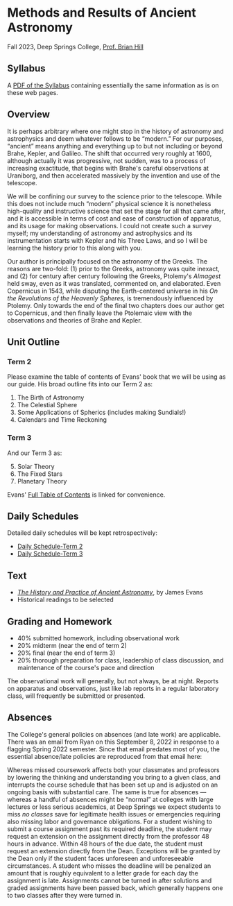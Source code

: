 # Methods and Results of Ancient Astronomy

Fall 2023, Deep Springs College, [Prof. Brian Hill](https://brianhill.github.io)

## Syllabus

A [PDF of the Syllabus](./AncientAstronomySyllabus.pdf) containing essentially the same information as is on these web pages.

## Overview

It is perhaps arbitrary where one might stop in the history of astronomy and astrophysics and deem whatever follows to be &ldquo;modern.&rdquo; For our purposes, &ldquo;ancient&rdquo; means anything and everything up to but not including or beyond Brahe, Kepler, and Galileo. The shift that occurred very roughly at 1600, although actually it was progressive, not sudden, was to a process of increasing exactitude, that begins with Brahe's careful observations at Uraniborg, and then accelerated massively by the invention and use of the telescope.

We will be confining our survey to the science prior to the telescope. While this does not include much &ldquo;modern&rdquo; physical science it is nonetheless high-quality and instructive science that set the stage for all that came after, and it is accessible in terms of cost and ease of construction of apparatus, and its usage for making observations. I could not create such a survey myself; my understanding of astronomy and astrophysics and its instrumentation starts with Kepler and his Three Laws, and so I will be learning the history prior to this along with you.

Our author is principally focused on the astronomy of the Greeks. The reasons are two-fold: (1) prior to the Greeks, astronomy was quite inexact, and (2) for century after century following the Greeks, Ptolemy's *Almagest* held sway, even as it was translated, commented on, and elaborated. Even Copernicus in 1543, while disputing the Earth-centered universe in his *On the Revolutions of the Heavenly Spheres,* is tremendously influenced by Ptolemy. Only towards the end of the final two chapters does our author get to Copernicus, and then finally leave the Ptolemaic view with the observations and theories of Brahe and Kepler.

## Unit Outline

### Term 2

Please examine the table of contents of Evans' book that we will be using as our guide. His broad outline fits into our Term 2 as:

1. The Birth of Astronomy
2. The Celestial Sphere
3. Some Applications of Spherics (includes making Sundials!)
4. Calendars and Time Reckoning

### Term 3

And our Term 3 as:

5. Solar Theory
6. The Fixed Stars
7. Planetary Theory

Evans' [Full Table of Contents](./AncientAstronomyFullTableOfContents-JamesEvans.pdf) is linked for convenience.

## Daily Schedules

Detailed daily schedules will be kept retrospectively:

* [Daily Schedule-Term 2](https://brianhill.github.io/ancient-astronomy/daily_schedule-term_2.html)
* [Daily Schedule-Term 3](https://brianhill.github.io/ancient-astronomy/daily_schedule-term_3.html)

## Text

* [*The History and Practice of Ancient Astronomy*](https://www.amazon.com/History-Practice-Ancient-Astronomy/dp/0195095391), by James Evans
* Historical readings to be selected

## Grading and Homework

* 40% submitted homework, including observational work
* 20% midterm (near the end of term 2)
* 20% final (near the end of term 3)
* 20% thorough preparation for class, leadership of class discussion, and maintenance of the course's pace and direction

The observational work will generally, but not always, be at night. Reports on apparatus and observations, just like lab reports in a regular laboratory class, will frequently be submitted or presented.

## Absences

The College's general policies on absences (and late work) are applicable. There was an email from  Ryan on this September 8, 2022 in response to a flagging Spring 2022 semester. Since that email predates most of you, the essential absence/late policies are reproduced from that email here:

Whereas missed coursework affects both your classmates and professors by lowering the thinking and understanding you bring to a given class, and interrupts the course schedule that has been set up and is adjusted on an ongoing basis with substantial care. The same is true for absences &mdash; whereas a handful of absences might be &ldquo;normal&rdquo; at colleges with large lectures or less serious academics, at Deep Springs we expect students to miss *no classes* save for legitimate health issues or emergencies requiring also missing labor and governance obligations. For a student wishing to submit a course assignment past its required deadline, the student may request an extension on the assignment directly from the professor 48 hours in advance. Within 48 hours of the due date, the student must request an extension directly from the Dean. Exceptions will be granted by the Dean only if the student faces unforeseen and unforeseeable circumstances. A student who misses the deadline will be penalized an amount that is roughly equivalent to a letter grade for each day the assignment is late. Assignments cannot be turned in after solutions and graded assignments have been passed back, which generally happens one to two classes after they were turned in.
